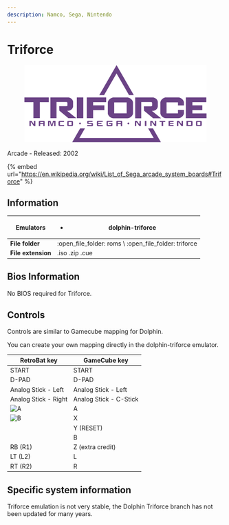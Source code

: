 ```yaml
---
description: Namco, Sega, Nintendo
---
```


# Triforce

<figure><img src="https://raw.githubusercontent.com/fabricecaruso/es-theme-carbon/52ff37c9e265587d006945a2ba695b5a962b3a3d/art/logos/triforce.svg" alt=""><figcaption></figcaption></figure>

Arcade - Released: 2002

{% embed url="https://en.wikipedia.org/wiki/List_of_Sega_arcade_system_boards#Triforce" %}

## Information

| **Emulators**      | <ul><li>dolphin-triforce</li></ul>                        |
| ------------------ | --------------------------------------------------------- |
| **File folder**    | :open\_file\_folder: roms \ :open\_file\_folder: triforce |
| **File extension** | .iso .zip .cue                                            |

## Bios Information

No BIOS required for Triforce.

## Controls

Controls are similar to Gamecube mapping for Dolphin.

You can create your own mapping directly in the dolphin-triforce emulator.

| RetroBat key                                                                           | GameCube key             |
| -------------------------------------------------------------------------------------- | ------------------------ |
| START                                                                                  | START                    |
| D-PAD                                                                                  | D-PAD                    |
| Analog Stick - Left                                                                    | Analog Stick - Left      |
| Analog Stick - Right                                                                   | Analog Stick  - C-Stick  |
| ![A](<../../../.gitbook/assets/image (1) (2) (1).png>)                                 | A                        |
| ![B](<../../../.gitbook/assets/image (4) (1).png>)                                     | X                        |
| <img src="../../../.gitbook/assets/image (3) (1) (2).png" alt="" data-size="original"> | Y (RESET)                |
| <img src="../../../.gitbook/assets/image (2) (1) (1).png" alt="" data-size="line">     | B                        |
| RB (R1)                                                                                | Z (extra credit)         |
| LT (L2)                                                                                | L                        |
| RT (R2)                                                                                | R                        |

## Specific system information

Triforce emulation is not very stable, the Dolphin Triforce branch has not been updated for many years.

